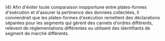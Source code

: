 (4) Afin d'éviter toute comparaison inopportune entre plates-formes d'exécution et d'assurer la pertinence des données collectées, il conviendrait que les plates-formes d'exécution remettent des déclarations séparées pour les segments qui gèrent des carnets d'ordres différents, relèvent de réglementations différentes ou utilisent des identifiants de segment de marché différents.